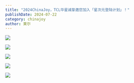 ```yaml
---
title: "2024ChinaJoy，TCL华星诚挚邀您加入「星次元登陆计划」！"
publishDate: 2024-07-22
category: chinajoy
author: 莱尔
---
```


![](https://ec-net-1251389766.cos.ap-shanghai.myqcloud.com/wp-content/uploads/2024/07/20240722215110691-1015x1024.jpg)

![](https://ec-net-1251389766.cos.ap-shanghai.myqcloud.com/wp-content/uploads/2024/07/20240722215122395-796x1024.jpg)

![](https://ec-net-1251389766.cos.ap-shanghai.myqcloud.com/wp-content/uploads/2024/07/20240722215127249-890x1024.jpg)

![](https://ec-net-1251389766.cos.ap-shanghai.myqcloud.com/wp-content/uploads/2024/07/20240722215129699-1024x891.jpg)

![](https://ec-net-1251389766.cos.ap-shanghai.myqcloud.com/wp-content/uploads/2024/07/20240722215153157-613x1024.jpg)
